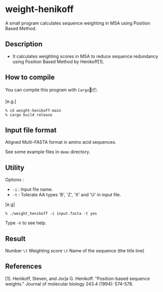 # weight-henikoff
A small program calculates sequence weighting in MSA using Position Based Method.

## Description
* It calculates weighting scores in MSA to reduce sequence redundancy using Position Based Method by Henikoff[1].

## How to compile
You can compile this program with `Cargo`🦀📦.

[e.g.]
```
% cd weight-henikoff-main
% cargo build release
```
## Input file format
Aligned Multi-FASTA format in amino acid sequences.

See some example files in `demo` directory.

## Utility 

Options :
* `-i` : Input file name.
* `-t` : Tolerate AA types 'B', 'Z', 'X' and 'U' in input file.

[e.g]

```
% ./weight_henikoff -i input.fasta -t yes
```

Type `-h` to see help.

## Result
Number `\t` Weighting score `\t` Name of the sequence (the title line)

## References
[1]. Henikoff, Steven, and Jorja G. Henikoff. "Position-based sequence weights." Journal of molecular biology 243.4 (1994): 574-578.
